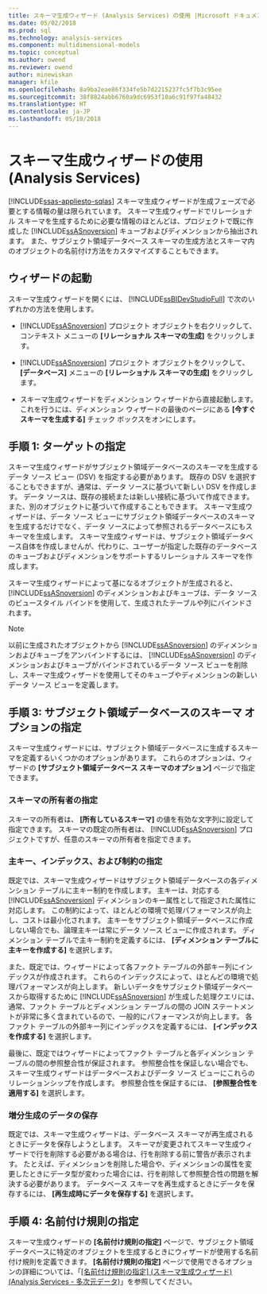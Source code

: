 ```yaml
---
title: スキーマ生成ウィザード (Analysis Services) の使用 |Microsoft ドキュメント
ms.date: 05/02/2018
ms.prod: sql
ms.technology: analysis-services
ms.component: multidimensional-models
ms.topic: conceptual
ms.author: owend
ms.reviewer: owend
author: minewiskan
manager: kfile
ms.openlocfilehash: 8a9ba2eae86f334fe5b7d2215237fc5f7b3c95ee
ms.sourcegitcommit: 38f8824abb6760a9dc6953f10a6c91f97fa48432
ms.translationtype: HT
ms.contentlocale: ja-JP
ms.lasthandoff: 05/10/2018
---
```

# <a name="use-the-schema-generation-wizard-analysis-services"></a>スキーマ生成ウィザードの使用 (Analysis Services)
[!INCLUDE[ssas-appliesto-sqlas](../../includes/ssas-appliesto-sqlas.md)]
  スキーマ生成ウィザードが生成フェーズで必要とする情報の量は限られています。 スキーマ生成ウィザードでリレーショナル スキーマを生成するために必要な情報のほとんどは、プロジェクトで既に作成した [!INCLUDE[ssASnoversion](../../includes/ssasnoversion-md.md)] キューブおよびディメンションから抽出されます。 また、サブジェクト領域データベース スキーマの生成方法とスキーマ内のオブジェクトの名前付け方法をカスタマイズすることもできます。  
  
## <a name="start-the-wizard"></a>ウィザードの起動  
 スキーマ生成ウィザードを開くには、 [!INCLUDE[ssBIDevStudioFull](../../includes/ssbidevstudiofull-md.md)] で次のいずれかの方法を使用します。  
  
-   [!INCLUDE[ssASnoversion](../../includes/ssasnoversion-md.md)] プロジェクト オブジェクトを右クリックして、コンテキスト メニューの **[リレーショナル スキーマの生成]** をクリックします。  
  
-   [!INCLUDE[ssASnoversion](../../includes/ssasnoversion-md.md)] プロジェクト オブジェクトをクリックして、 **[データベース]** メニューの **[リレーショナル スキーマの生成]** をクリックします。  
  
-   スキーマ生成ウィザードをディメンション ウィザードから直接起動します。これを行うには、ディメンション ウィザードの最後のページにある **[今すぐスキーマを生成する]** チェック ボックスをオンにします。  
  
## <a name="step-1-specify-targets"></a>手順 1: ターゲットの指定  
 スキーマ生成ウィザードがサブジェクト領域データベースのスキーマを生成するデータ ソース ビュー (DSV) を指定する必要があります。 既存の DSV を選択することもできますが、通常は、データ ソースに基づいて新しい DSV を作成します。 データ ソースは、既存の接続または新しい接続に基づいて作成できます。また、別のオブジェクトに基づいて作成することもできます。 スキーマ生成ウィザードは、データ ソース ビューにサブジェクト領域データベースのスキーマを生成するだけでなく、データ ソースによって参照されるデータベースにもスキーマを生成します。 スキーマ生成ウィザードは、サブジェクト領域データベース自体を作成しませんが、代わりに、ユーザーが指定した既存のデータベースのキューブおよびディメンションをサポートするリレーショナル スキーマを作成します。  
  
 スキーマ生成ウィザードによって基になるオブジェクトが生成されると、 [!INCLUDE[ssASnoversion](../../includes/ssasnoversion-md.md)] のディメンションおよびキューブは、データ ソースのビュースタイル バインドを使用して、生成されたテーブルや列にバインドされます。  
  
> [!NOTE]  
>  以前に生成されたオブジェクトから [!INCLUDE[ssASnoversion](../../includes/ssasnoversion-md.md)] のディメンションおよびキューブをアンバインドするには、 [!INCLUDE[ssASnoversion](../../includes/ssasnoversion-md.md)] のディメンションおよびキューブがバインドされているデータ ソース ビューを削除し、スキーマ生成ウィザードを使用してそのキューブやディメンションの新しいデータ ソース ビューを定義します。  
  
## <a name="step-3-specify-schema-options-for-the-subject-area-database"></a>手順 3: サブジェクト領域データベースのスキーマ オプションの指定  
 スキーマ生成ウィザードには、サブジェクト領域データベースに生成するスキーマを定義するいくつかのオプションがあります。 これらのオプションは、ウィザードの **[サブジェクト領域データベース スキーマのオプション]** ページで指定できます。  
  
### <a name="specifying-the-schema-owner"></a>スキーマの所有者の指定  
 スキーマの所有者は、 **[所有しているスキーマ]** の値を有効な文字列に設定して指定できます。 スキーマの既定の所有者は、 [!INCLUDE[ssASnoversion](../../includes/ssasnoversion-md.md)] プロジェクトですが、任意のスキーマの所有者を指定できます。  
  
### <a name="specifying-primary-keys-indexes-and-constraints"></a>主キー、インデックス、および制約の指定  
 既定では、スキーマ生成ウィザードはサブジェクト領域データベースの各ディメンション テーブルに主キー制約を作成します。 主キーは、対応する [!INCLUDE[ssASnoversion](../../includes/ssasnoversion-md.md)] ディメンションのキー属性として指定された属性に対応します。 この制約によって、ほとんどの環境で処理パフォーマンスが向上し、コストは最小化されます。 主キーをサブジェクト領域データベースに作成しない場合でも、論理主キーは常にデータ ソース ビューに作成されます。 ディメンション テーブルで主キー制約を定義するには、 **[ディメンション テーブルに主キーを作成する]** を選択します。  
  
 また、既定では、ウィザードによって各ファクト テーブルの外部キー列にインデックスが作成されます。 これらのインデックスによって、ほとんどの環境で処理パフォーマンスが向上します。 新しいデータをサブジェクト領域データベースから取得するために [!INCLUDE[ssASnoversion](../../includes/ssasnoversion-md.md)] が生成した処理クエリには、通常、ファクト テーブルとディメンション テーブルの間の JOIN ステートメントが非常に多く含まれているので、一般的にパフォーマンスが向上します。 各ファクト テーブルの外部キー列にインデックスを定義するには、 **[インデックスを作成する]** を選択します。  
  
 最後に、既定ではウィザードによってファクト テーブルと各ディメンション テーブルの間の参照整合性が保証されます。 参照整合性を保証しない場合でも、スキーマ生成ウィザードはデータベースおよびデータ ソース ビューにこれらのリレーションシップを作成します。 参照整合性を保証するには、 **[参照整合性を適用する]** を選択します。  
  
### <a name="preserving-data-for-incremental-generation"></a>増分生成のデータの保存  
 既定では、スキーマ生成ウィザードは、データベース スキーマが再生成されるときにデータを保存しようとします。 スキーマが変更されてスキーマ生成ウィザードで行を削除する必要がある場合は、行を削除する前に警告が表示されます。 たとえば、ディメンションを削除した場合や、ディメンションの属性を変更したときにデータ型が変わった場合には、行を削除して参照整合性の問題を解決する必要があります。 データベース スキーマを再生成するときにデータを保存するには、 **[再生成時にデータを保存する]** を選択します。  
  
## <a name="step-4-specify-naming-conventions"></a>手順 4: 名前付け規則の指定  
 スキーマ生成ウィザードの **[名前付け規則の指定]** ページで、サブジェクト領域データベースに特定のオブジェクトを生成するときにウィザードが使用する名前付け規則を定義できます。 **[名前付け規則の指定]** ページで使用できるオプションの詳細については、「[[名前付け規則の指定] &#40;スキーマ生成ウィザード&#41; &#40;Analysis Services - 多次元データ&#41;](http://msdn.microsoft.com/library/02d830ea-5b1f-4485-9f94-d64b8bea592b)」を参照してください。  
  
  
